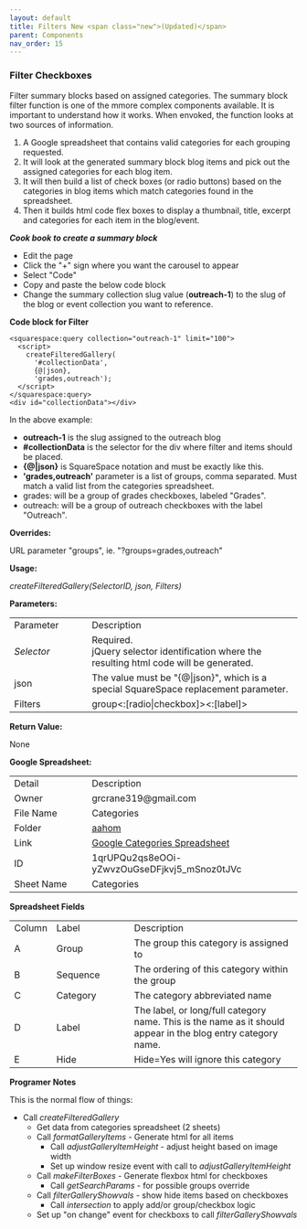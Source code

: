 ```yaml
---
layout: default
title: Filters New <span class="new">(Updated)</span>
parent: Components
nav_order: 15
---
```


### Filter Checkboxes

Filter summary blocks based on assigned categories.  The summary block filter function is one of the mmore complex components available.  It is important to understand how it works.  When envoked, the function looks at two sources of information. 

1. A Google spreadsheet that contains valid categories for each grouping requested.  
2. It will look at the generated summary block blog items and pick out the assigned categories for each blog item.  
3. It will then build a list of check boxes (or radio buttons) based on the categories in blog items which match categories found in the spreadsheet.
4. Then it builds html code flex boxes to display a thumbnail, title, excerpt and categories for each item in the blog/event.     

***Cook book to create a summary block***
- Edit the page
- Click the "+" sign where you want the carousel to appear
- Select "Code"
- Copy and paste the below code block
- Change the summary collection slug value (**outreach-1**) to the slug of the blog or event collection you want to reference. 

**Code block for Filter**
```
<squarespace:query collection="outreach-1" limit="100">
  <script>
    createFilteredGallery(
      '#collectionData',
      {@|json},
      'grades,outreach');
  </script>
</squarespace:query>
<div id="collectionData"></div>
``` 
In the above example:

- **outreach-1** is the slug assigned to the outreach blog
- **#collectionData** is the selector for the div where filter and items should be placed. 
- **{@|json}** is SquareSpace notation and must be exactly like this. 
- **'grades,outreach'** parameter is a list of groups, comma separated. Must match a valid list from the categories spreadsheet. 
 - grades: will be a group of grades checkboxes, labeled "Grades".  
 - outreach: will be a group of outreach checkboxes with the label "Outreach". 

**Overrides:**

URL parameter "groups", ie. "?groups=grades,outreach"

**Usage:**

*createFilteredGallery(SelectorID, json, Filters)*

**Parameters:**

<table class="ws-table-all notranslate"> 
  <tbody>
    <tr class="tableTop">
     <td style="width:120px">Parameter</td>
     <td>Description</td>
    </tr>
    <tr>
      <td><em>Selector</em></td>
      <td>Required.<br>jQuery selector identification where the resulting html code will be generated.</td>
    </tr>
    <tr>
      <td>json</td>
      <td>The value must be "{@|json}", which is a special SquareSpace replacement parameter.  
      </td>
    </tr>
    <tr>
      <td>Filters</td>
      <td>group<:[radio|checkbox]><:[label]>
      </td>
    </tr>
  </tbody>
</table>

**Return Value:**

None

**Google Spreadsheet:**

<table class="ws-table-all notranslate"> 
  <tbody>
    <tr class="tableTop">
     <td style="width:120px">Detail</td>
     <td>Description</td>
    </tr>
    <tr>
      <td>Owner</td>
      <td>grcrane319@gmail.com</td>
    </tr>
    <tr>
      <td>File Name</td>
      <td>Categories</td>
    </tr>
    <tr>
      <td>Folder</td>
      <td><a href="https://drive.google.com/drive/folders/1qUS2VmnnptahqFDF0worIZhms3OS0TNr" target="_blank">aahom</a></td>
    </tr>
    <tr>
      <td>Link</td>
      <td><a href="https://docs.google.com/spreadsheets/d/1qrUPQu2qs8eOOi-yZwvzOuGseDFjkvj5_mSnoz0tJVc/edit#gid=0" target="_blank">Google Categories Spreadsheet</a></td>
    </tr>
    <tr>
      <td>ID</td>
      <td>1qrUPQu2qs8eOOi-yZwvzOuGseDFjkvj5_mSnoz0tJVc</td>
    </tr>
    <tr>
      <td>Sheet Name</td>
      <td>Categories</td>
    </tr>
  </tbody>
</table>

**Spreadsheet Fields**

<table class="ws-table-all notranslate"> 
  <tbody>
    <tr class="tableTop">
    <td style="width:20px">Column</td>
    <td style="width:120px">Label</td>
    <td>Description</td>
    </tr>
    <tr>
    <td>A</td>
    <td>Group</td>
    <td>The group this category is assigned to</td>
  </tr>
  <tr>
    <td>B</td>
    <td>Sequence</td>
    <td>The ordering of this category within the group</td>
  </tr>
  <tr>
    <td>C</td>
    <td>Category</td>
    <td>The category abbreviated name</td>
  </tr>
  <tr>
    <td>D</td>
    <td>Label</td>
    <td>The label, or long/full category name.  This is the name as it should appear in the blog entry category name.</td>
    </tr>
    <tr>
    <td>E</td>
    <td>Hide</td>
    <td>Hide=Yes will ignore this category</td>
    </tr>
  </tbody>
</table>

**Programer Notes**

This is the normal flow of things:

- Call *createFilteredGallery*
  - Get data from categories spreadsheet (2 sheets)
  - Call *formatGalleryItems* - Generate html for all items
    - Call *adjustGalleryItemHeight* - adjust height based on image width
    - Set up window resize event with call to *adjustGalleryItemHeight*
  - Call *makeFilterBoxes* - Generate flexbox html for checkboxes
    -  Call *getSearchParams* - for possible groups override
  - Call *filterGalleryShowvals* - show hide items based on checkboxes
    - Call *intersection* to apply add/or group/checkbox logic
  - Set up "on change" event for checkboxs to call *filterGalleryShowvals*